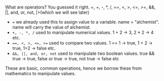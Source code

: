What are operators? You guessed it right.
=, +, -, *, /, ==, <, >, <=, >=, &&, ||, and, or, not, |>(which we will see later)
- `=` we already used this to assign value to a variable. name = "alchemist". name will carry the value of alchemist.
- `+, -, *, /` used to manipulate numerical values. 1 + 2 -> 3, 2 * 2 -> 4 etc.
- `==, <, >, <=, >=` used to compare two values. 1 == 1 -> true, 1 < 2 -> true, 1>2 -> false etc.
- `&&, ||, and, or, not` used to manipulate two boolean values. true && true -> true, false or true -> true, not true -> false etc

These are basic, common operations, hence we borrow these from mathematics to manipulate values.
